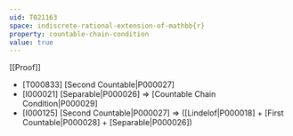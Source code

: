 ```yaml
---
uid: T021163
space: indiscrete-rational-extension-of-mathbb{r}
property: countable-chain-condition
value: true
---
```

[[Proof]]

* [T000833] [Second Countable|P000027]
* [I000021] [Separable|P000026] => [Countable Chain Condition|P000029]
* [I000125] [Second Countable|P000027] => ([Lindelof|P000018] + [First Countable|P000028] + [Separable|P000026])

